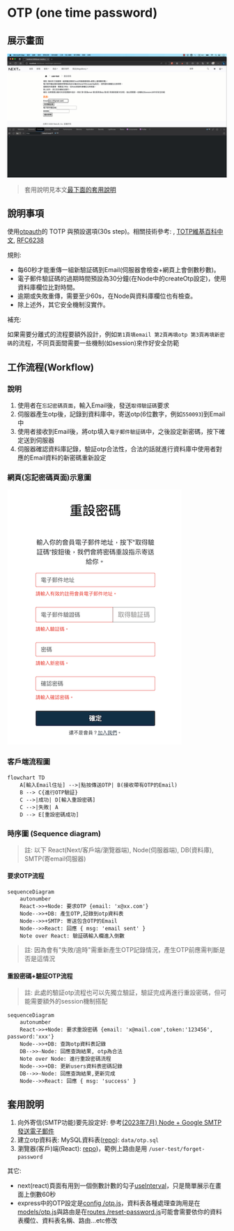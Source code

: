 # OTP (one time password)

## 展示畫面

![](imgs/otp-demo.gif)

> 套用說明見本文[最下面的套用說明](https://github.com/mfee-react/express-base-esm/blob/main/docs/otp.md#%E5%A5%97%E7%94%A8%E8%AA%AA%E6%98%8E)

## 說明事項

使用[otpauth](https://www.npmjs.com/package/otpauth)的 TOTP 與預設選項(30s step)。相關技術參考: , [TOTP維基百科中文](https://zh.wikipedia.org/zh-tw/%E5%9F%BA%E4%BA%8E%E6%97%B6%E9%97%B4%E7%9A%84%E4%B8%80%E6%AC%A1%E6%80%A7%E5%AF%86%E7%A0%81%E7%AE%97%E6%B3%95), [RFC6238](https://datatracker.ietf.org/doc/html/rfc6238)

規則:

- 每60秒才能重傳一組新驗証碼到Email(伺服器會檢查+網頁上會倒數秒數)。
- 電子郵件驗証碼的過期時間預設為30分鐘(在Node中的createOtp設定)，使用資料庫欄位比對時間。
- 逾期或失敗重傳，需要至少60s，在Node與資料庫欄位也有檢查。
- 除上述外，其它安全機制沒實作。

補充: 

如果需要分離式的流程要額外設計，例如`第1頁填email 第2頁再填otp 第3頁再填新密碼`的流程，不同頁面間需要一些機制(如session)來作好安全防範

## 工作流程(Workflow)

### 說明

1. 使用者在`忘記密碼頁面`，輸入Email後，發送`取得驗証碼`要求
2. 伺服器產生otp後，記錄到資料庫中，寄送otp(6位數字，例如`550093`)到Email中
3. 使用者接收到Email後，將otp填入`電子郵件驗証碼`中，之後設定新密碼，按下確定送到伺服器
4. 伺服器確認資料庫記錄，驗証otp合法性，合法的話就進行資料庫中使用者對應的Email資料的新密碼重新設定

### 網頁(忘記密碼頁面)示意圖

![](imgs/otp-1.png)

### 客戶端流程圖

```mermaid
flowchart TD
    A[輸入Email住址] -->|點按傳送OTP| B(接收帶有OTP的Email)
    B --> C{進行OTP驗証}
    C -->|成功| D[輸入重設密碼]
    C -->|失敗| A
    D --> E[重設密碼成功]
```

### 時序圖 (Sequence diagram) 

> 註: 以下 React(Next/客戶端/瀏覽器端), Node(伺服器端), DB(資料庫), SMTP(寄email伺服器)

#### 要求OTP流程

```mermaid
sequenceDiagram
    autonumber
    React->>+Node: 要求OTP {email: 'x@xx.com'}
    Node-->>+DB: 產生OTP,記錄到otp資料表
    Node-->>+SMTP: 寄送包含OTP的Email
    Node-->>React: 回應 { msg: 'email sent' }
    Note over React: 驗証碼輸入欄進入倒數
```

> 註: 因為會有"失敗/逾時"需重新產生OTP記錄情況，產生OTP前應需判斷是否是這情況



#### 重設密碼+驗証OTP流程

> 註: 此處的驗証otp流程也可以先獨立驗証，驗証完成再進行重設密碼，但可能需要額外的session機制搭配

```mermaid
sequenceDiagram
    autonumber
    React->>+Node: 要求重設密碼 {email: 'x@mail.com',token:'123456', password:'xxx'}
    Node-->>+DB: 查詢otp資料表記錄
    DB-->>-Node: 回應查詢結果, otp為合法
    Note over Node: 進行重設密碼流程
    Node-->>+DB: 更新users資料表密碼記錄
    DB-->>-Node: 回應查詢結果,更新完成
    Node-->>React: 回應 { msg: 'success' }
```

## 套用說明

1. 向外寄信(SMTP功能)要先設定好: 參考[(2023年7月) Node + Google SMTP發送電子郵件](https://github.com/mfee-react/express-base-esm/blob/main/docs/smtp.md)
2. 建立otp資料表: MySQL資料表([repo](https://github.com/mfee-react/express-base-esm/blob/main/data/otp.sql)): `data/otp.sql`
3. 瀏覽器(客戶)端(React): [repo](https://github.com/mfee-react/next-bs5/blob/main/pages/user-test/forget-password.js))，範例上路由是用 `/user-test/forget-password`

其它:

- next(react)頁面有用到一個倒數計數的勾子[useInterval](https://github.com/mfee-react/next-bs5/blob/main/hooks/use-interval.js)，只是簡單展示在畫面上倒數60秒
- express中的OTP設定是[config
/otp.js](https://github.com/mfee-react/express-base-esm/blob/main/config/otp.js)，資料表各種處理查詢用是在[models/otp.js](https://github.com/mfee-react/express-base-esm/blob/main/models/otp.js)與路由是在[routes
/reset-password.js](https://github.com/mfee-react/express-base-esm/blob/main/routes/reset-password.js)可能會需要依你的資料表欄位、資料表名稱、路由...etc修改


